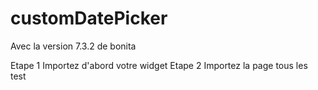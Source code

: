 # customDatePicker
Avec la version 7.3.2 de bonita

Etape 1 
  Importez d'abord votre widget
Etape 2
  Importez la page tous les test
  
  

